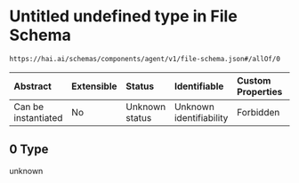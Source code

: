 # Untitled undefined type in File Schema

```txt
https://hai.ai/schemas/components/agent/v1/file-schema.json#/allOf/0
```



| Abstract            | Extensible | Status         | Identifiable            | Custom Properties | Additional Properties | Access Restrictions | Defined In                                                                                        |
| :------------------ | :--------- | :------------- | :---------------------- | :---------------- | :-------------------- | :------------------ | :------------------------------------------------------------------------------------------------ |
| Can be instantiated | No         | Unknown status | Unknown identifiability | Forbidden         | Allowed               | none                | [files.schema.json\*](../../schemas/components/files/v1/files.schema.json "open original schema") |

## 0 Type

unknown
